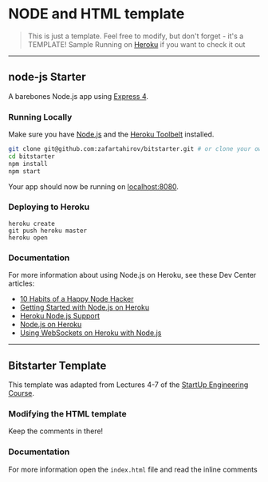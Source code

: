 # NODE and HTML template

> This is just a template. Feel free to modify, but don't forget - it's a TEMPLATE!
> Sample Running on [Heroku](http://radiant-taiga-1636.herokuapp.com/) if you want to check it out
<hr>

## node-js Starter

A barebones Node.js app using [Express 4](http://expressjs.com/).

### Running Locally

Make sure you have [Node.js](http://nodejs.org/) and the [Heroku Toolbelt](https://toolbelt.heroku.com/) installed.

```sh
git clone git@github.com:zafartahirov/bitstarter.git # or clone your own fork
cd bitstarter
npm install
npm start
```

Your app should now be running on [localhost:8080](http://localhost:8080/).

### Deploying to Heroku

```
heroku create
git push heroku master
heroku open
```

### Documentation

For more information about using Node.js on Heroku, see these Dev Center articles:

- [10 Habits of a Happy Node Hacker](https://blog.heroku.com/archives/2014/3/11/node-habits)
- [Getting Started with Node.js on Heroku](https://devcenter.heroku.com/articles/getting-started-with-nodejs)
- [Heroku Node.js Support](https://devcenter.heroku.com/articles/nodejs-support)
- [Node.js on Heroku](https://devcenter.heroku.com/categories/nodejs)
- [Using WebSockets on Heroku with Node.js](https://devcenter.heroku.com/articles/node-websockets)

---

## Bitstarter Template

This template was adapted from Lectures 4-7 of the [StartUp Engineering Course](https://class.coursera.org/startup-001).

### Modifying the HTML template

Keep the comments in there!

### Documentation

For more information open the `index.html` file and read the inline comments
